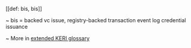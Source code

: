 [[def: bis, bis]]

~ bis = backed vc issue, registry-backed transaction event log credential issuance

~ More in <a href="https://weboftrust.github.io/WOT-terms/docs/glossary/bis">extended KERI glossary</a>
